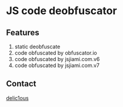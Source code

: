 # JS code deobfuscator

## Features
1. static deobfuscate
2. code obfuscated by obfuscator.io
3. code obfuscated by jsjiami.com.v6
4. code obfuscated by jsjiami.com.v7

## Contact
[delic1ous](https://space.bilibili.com/692064472)

